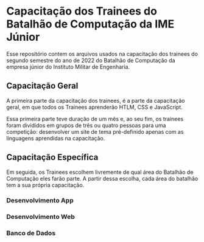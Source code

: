 # Capacitação dos Trainees do Batalhão de Computação da IME Júnior 

Esse repositório contem os arquivos usados na capacitação dos trainees do segundo semestre do ano de 2022 do Batalhão de Computação da empresa júnior do Instituto Militar de Engenharia.

## Capacitação Geral

A primeira parte da capacitação dos trainees, é a parte da capacitação geral, em que todos os Trainees aprenderão HTLM, CSS e JavaScript. 

Essa primeira parte teve duração de um mês e, ao seu fim, os trainees foram divididos em grupos de três ou quatro pessoas para uma competição: desenvolver um site de tema pré-definido apenas com as linguagens aprendidas na capacitação.
## Capacitação Específica

Em seguida, os Trainees escolhem livremente de qual área do Batalhão de Computação eles farão parte. A partir dessa escolha, cada área do batalhão tem a sua própria capacitação.

### Desenvolvimento App
### Desenvolvimento Web
### Banco de Dados
